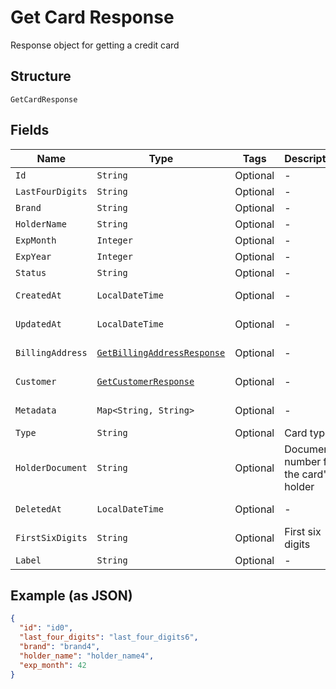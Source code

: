 
# Get Card Response

Response object for getting a credit card

## Structure

`GetCardResponse`

## Fields

| Name | Type | Tags | Description | Getter | Setter |
|  --- | --- | --- | --- | --- | --- |
| `Id` | `String` | Optional | - | String getId() | setId(String id) |
| `LastFourDigits` | `String` | Optional | - | String getLastFourDigits() | setLastFourDigits(String lastFourDigits) |
| `Brand` | `String` | Optional | - | String getBrand() | setBrand(String brand) |
| `HolderName` | `String` | Optional | - | String getHolderName() | setHolderName(String holderName) |
| `ExpMonth` | `Integer` | Optional | - | Integer getExpMonth() | setExpMonth(Integer expMonth) |
| `ExpYear` | `Integer` | Optional | - | Integer getExpYear() | setExpYear(Integer expYear) |
| `Status` | `String` | Optional | - | String getStatus() | setStatus(String status) |
| `CreatedAt` | `LocalDateTime` | Optional | - | LocalDateTime getCreatedAt() | setCreatedAt(LocalDateTime createdAt) |
| `UpdatedAt` | `LocalDateTime` | Optional | - | LocalDateTime getUpdatedAt() | setUpdatedAt(LocalDateTime updatedAt) |
| `BillingAddress` | [`GetBillingAddressResponse`](../../doc/models/get-billing-address-response.md) | Optional | - | GetBillingAddressResponse getBillingAddress() | setBillingAddress(GetBillingAddressResponse billingAddress) |
| `Customer` | [`GetCustomerResponse`](../../doc/models/get-customer-response.md) | Optional | - | GetCustomerResponse getCustomer() | setCustomer(GetCustomerResponse customer) |
| `Metadata` | `Map<String, String>` | Optional | - | Map<String, String> getMetadata() | setMetadata(Map<String, String> metadata) |
| `Type` | `String` | Optional | Card type | String getType() | setType(String type) |
| `HolderDocument` | `String` | Optional | Document number for the card's holder | String getHolderDocument() | setHolderDocument(String holderDocument) |
| `DeletedAt` | `LocalDateTime` | Optional | - | LocalDateTime getDeletedAt() | setDeletedAt(LocalDateTime deletedAt) |
| `FirstSixDigits` | `String` | Optional | First six digits | String getFirstSixDigits() | setFirstSixDigits(String firstSixDigits) |
| `Label` | `String` | Optional | - | String getLabel() | setLabel(String label) |

## Example (as JSON)

```json
{
  "id": "id0",
  "last_four_digits": "last_four_digits6",
  "brand": "brand4",
  "holder_name": "holder_name4",
  "exp_month": 42
}
```

